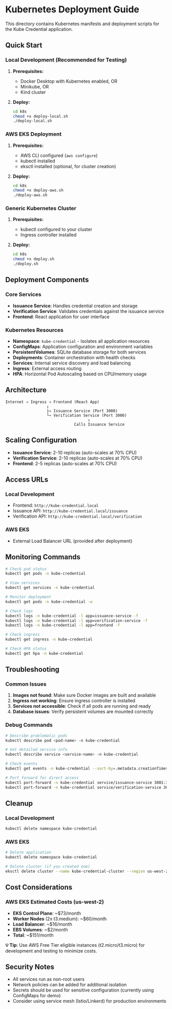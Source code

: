 # Kubernetes Deployment Guide

This directory contains Kubernetes manifests and deployment scripts for the Kube Credential application.

## Quick Start

### Local Development (Recommended for Testing)

1. **Prerequisites:**
   - Docker Desktop with Kubernetes enabled, OR
   - Minikube, OR
   - Kind cluster

2. **Deploy:**
   ```bash
   cd k8s
   chmod +x deploy-local.sh
   ./deploy-local.sh
   ```

### AWS EKS Deployment

1. **Prerequisites:**
   - AWS CLI configured (`aws configure`)
   - kubectl installed
   - eksctl installed (optional, for cluster creation)

2. **Deploy:**
   ```bash
   cd k8s
   chmod +x deploy-aws.sh
   ./deploy-aws.sh
   ```

### Generic Kubernetes Cluster

1. **Prerequisites:**
   - kubectl configured to your cluster
   - Ingress controller installed

2. **Deploy:**
   ```bash
   cd k8s
   chmod +x deploy.sh
   ./deploy.sh
   ```

## Deployment Components

### Core Services
- **Issuance Service**: Handles credential creation and storage
- **Verification Service**: Validates credentials against the issuance service
- **Frontend**: React application for user interface

### Kubernetes Resources
- **Namespace**: `kube-credential` - Isolates all application resources
- **ConfigMaps**: Application configuration and environment variables
- **PersistentVolumes**: SQLite database storage for both services
- **Deployments**: Container orchestration with health checks
- **Services**: Internal service discovery and load balancing
- **Ingress**: External access routing
- **HPA**: Horizontal Pod Autoscaling based on CPU/memory usage

## Architecture

```
Internet → Ingress → Frontend (React App)
                  ↓
                  ├→ Issuance Service (Port 3000)
                  └→ Verification Service (Port 3000)
                                    ↓
                              Calls Issuance Service
```

## Scaling Configuration

- **Issuance Service**: 2-10 replicas (auto-scales at 70% CPU)
- **Verification Service**: 2-10 replicas (auto-scales at 70% CPU)  
- **Frontend**: 2-5 replicas (auto-scales at 70% CPU)

## Access URLs

### Local Development
- Frontend: `http://kube-credential.local`
- Issuance API: `http://kube-credential.local/issuance`
- Verification API: `http://kube-credential.local/verification`

### AWS EKS
- External Load Balancer URL (provided after deployment)

## Monitoring Commands

```bash
# Check pod status
kubectl get pods -n kube-credential

# View services
kubectl get services -n kube-credential

# Monitor deployment
kubectl get pods -n kube-credential -w

# Check logs
kubectl logs -n kube-credential -l app=issuance-service -f
kubectl logs -n kube-credential -l app=verification-service -f
kubectl logs -n kube-credential -l app=frontend -f

# Check ingress
kubectl get ingress -n kube-credential

# Check HPA status
kubectl get hpa -n kube-credential
```

## Troubleshooting

### Common Issues

1. **Images not found**: Make sure Docker images are built and available
2. **Ingress not working**: Ensure ingress controller is installed
3. **Services not accessible**: Check if all pods are running and ready
4. **Database issues**: Verify persistent volumes are mounted correctly

### Debug Commands

```bash
# Describe problematic pods
kubectl describe pod <pod-name> -n kube-credential

# Get detailed service info
kubectl describe service <service-name> -n kube-credential

# Check events
kubectl get events -n kube-credential --sort-by=.metadata.creationTimestamp

# Port forward for direct access
kubectl port-forward -n kube-credential service/issuance-service 3001:3000
kubectl port-forward -n kube-credential service/verification-service 3002:3000
```

## Cleanup

### Local Development
```bash
kubectl delete namespace kube-credential
```

### AWS EKS
```bash
# Delete application
kubectl delete namespace kube-credential

# Delete cluster (if you created one)
eksctl delete cluster --name kube-credential-cluster --region us-west-2
```

## Cost Considerations

### AWS EKS Estimated Costs (us-west-2)
- **EKS Control Plane**: ~$73/month
- **Worker Nodes** (2x t3.medium): ~$60/month
- **Load Balancer**: ~$16/month
- **EBS Volumes**: ~$2/month
- **Total**: ~$151/month

**💡 Tip**: Use AWS Free Tier eligible instances (t2.micro/t3.micro) for development and testing to minimize costs.

## Security Notes

- All services run as non-root users
- Network policies can be added for additional isolation
- Secrets should be used for sensitive configuration (currently using ConfigMaps for demo)
- Consider using service mesh (Istio/Linkerd) for production environments